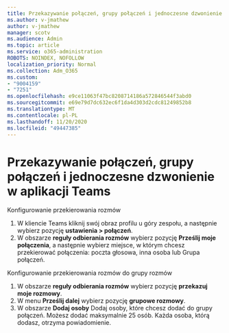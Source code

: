 ```yaml
---
title: Przekazywanie połączeń, grupy połączeń i jednoczesne dzwonienie w aplikacji Teams
ms.author: v-jmathew
author: v-jmathew
manager: scotv
ms.audience: Admin
ms.topic: article
ms.service: o365-administration
ROBOTS: NOINDEX, NOFOLLOW
localization_priority: Normal
ms.collection: Adm_O365
ms.custom:
- "9004159"
- "7251"
ms.openlocfilehash: e9ce11063f47bc8208714186a572846544f3abd0
ms.sourcegitcommit: e69e79d7dc632ec6f1da4d303d2cdc81249852b8
ms.translationtype: MT
ms.contentlocale: pl-PL
ms.lasthandoff: 11/20/2020
ms.locfileid: "49447385"
---
```

# <a name="call-forwarding-call-groups-and-simultaneous-ring-in-teams"></a>Przekazywanie połączeń, grupy połączeń i jednoczesne dzwonienie w aplikacji Teams

Konfigurowanie przekierowania rozmów

1. W kliencie Teams kliknij swój obraz profilu u góry zespołu, a następnie wybierz pozycję **ustawienia > połączeń**.
2. W obszarze **reguły odbierania rozmów** wybierz pozycję **Prześlij moje połączenia**, a następnie wybierz miejsce, w którym chcesz przekierować połączenia: poczta głosowa, inna osoba lub Grupa połączeń.

Konfigurowanie przekierowania rozmów do grupy rozmów

1. W obszarze **reguły odbierania rozmów** wybierz pozycję **przekazuj moje rozmowy**.
2. W menu **Prześlij dalej** wybierz pozycję **grupowe rozmowy**.
3. W obszarze **Dodaj osoby** Dodaj osoby, które chcesz dodać do grupy połączeń. Możesz dodać maksymalnie 25 osób. Każda osoba, którą dodasz, otrzyma powiadomienie.
